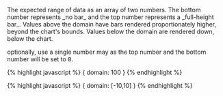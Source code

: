 <p class="b20" markdown="1">
The expected range of data as an array of two numbers. The bottom number represents _no bar_ and the top number represents a _full-height bar_. Values above the domain have bars rendered proportionately higher, beyond the chart's bounds. Values below the domain are rendered down, below the chart. 
</p>

<p class="b20" markdown="1">
optionally, use a single number may as the top number and the bottom number will be set to <samp class="number">0</samp>.  
</p>

{% highlight javascript %}
{
	domain: 100
}
{% endhighlight %}

{% highlight javascript %}
{
	domain: [-10,10]
}
{% endhighlight %}